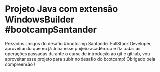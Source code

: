 # Projeto Java com extensão WindowsBuilder #bootcampSantander

Prezados amigos do desafio #bootcamp Santander FullStack Developer, aproveitando que eu já tinha esse projeto acadêmico e fiz todas as operações passadas durante o curso de introdução ao git e github, vou aproveitar esse projeto para subir no desafio do bootcamp!
Obrigado pela compreensão !

